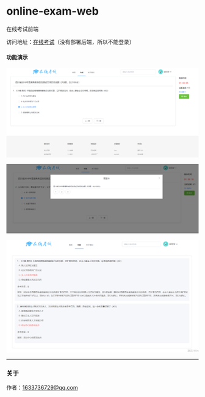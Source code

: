 # online-exam-web

在线考试前端

访问地址：[在线考试](http://182.254.233.125)（没有部署后端，所以不能登录）

#### 功能演示

![image](doc/images/image_web_exam.png)

![image](doc/images/image_web_exam_card.png)

![image](doc/images/image_web_incorrect_answer.png)

***

### 关于

作者：1633736729@qq.com

